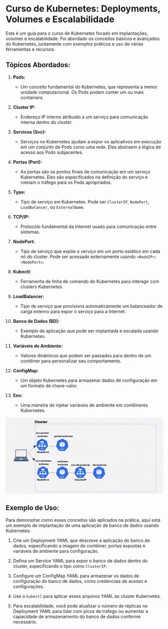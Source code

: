 # Curso de Kubernetes: Deployments, Volumes e Escalabilidade

Este é um guia para o curso de Kubernetes focado em implantações, volumes e escalabilidade. Foi abordado os conceitos básicos e avançados do Kubernetes, juntamente com exemplos práticos e uso de várias ferramentas e recursos.

## Tópicos Abordados:

1. **Pods:**
   - Um conceito fundamental do Kubernetes, que representa a menor unidade computacional. Os Pods podem conter um ou mais containers.

2. **Cluster IP:**
   - Endereço IP interno atribuído a um serviço para comunicação interna dentro do cluster.

3. **Services (Svc):**
   - Serviços no Kubernetes ajudam a expor os aplicativos em execução em um conjunto de Pods como uma rede. Eles abstraem a lógica de acesso aos Pods subjacentes.

4. **Portas (Port):**
   - As portas são os pontos finais de comunicação em um serviço Kubernetes. Eles são especificados na definição do serviço e roteiam o tráfego para os Pods apropriados.

5. **Type:**
   - Tipo de serviço em Kubernetes. Pode ser `ClusterIP`, `NodePort`, `LoadBalancer`, ou `ExternalName`.

6. **TCP/IP:**
   - Protocolo fundamental da Internet usado para comunicação entre sistemas.

7. **NodePort:**
   - Tipo de serviço que expõe o serviço em um porto estático em cada nó do cluster. Pode ser acessado externamente usando `<NodeIP>:<NodePort>`.

8. **Kubectl:**
   - Ferramenta de linha de comando do Kubernetes para interagir com clusters Kubernetes.

9. **LoadBalancer:**
   - Tipo de serviço que provisiona automaticamente um balanceador de carga externo para expor o serviço para a Internet.

10. **Banco de Dados (BD):**
    - Exemplo de aplicação que pode ser implantada e escalada usando Kubernetes.

11. **Variáveis de Ambiente:**
    - Valores dinâmicos que podem ser passados para dentro de um contêiner para personalizar seu comportamento.

12. **ConfigMap:**
    - Um objeto Kubernetes para armazenar dados de configuração em um formato de chave-valor.

13. **Env:**
    - Uma maneira de injetar variáveis de ambiente em contêineres Kubernetes.

![KUBERNETE](image.png)

## Exemplo de Uso:

Para demonstrar como esses conceitos são aplicados na prática, aqui está um exemplo de implantação de uma aplicação de banco de dados usando Kubernetes:

1. Crie um Deployment YAML que descreve a aplicação do banco de dados, especificando a imagem do contêiner, portas expostas e variáveis de ambiente para configuração.
   
2. Defina um Service YAML para expor o banco de dados dentro do cluster, especificando o tipo como `ClusterIP`.

3. Configure um ConfigMap YAML para armazenar os dados de configuração do banco de dados, como credenciais de acesso e configurações.

4. Use o `kubectl` para aplicar esses arquivos YAML ao cluster Kubernetes.

5. Para escalabilidade, você pode atualizar o número de réplicas no Deployment YAML para lidar com picos de tráfego ou aumentar a capacidade de armazenamento do banco de dados conforme necessário.

